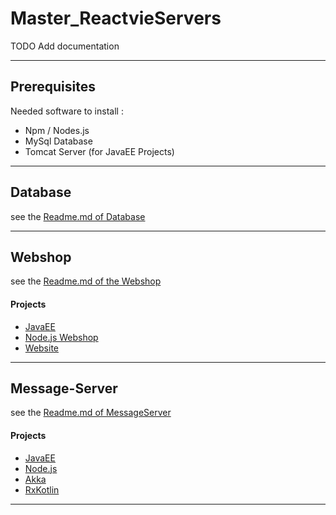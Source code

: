 # Master_ReactvieServers
TODO Add documentation

---
## Prerequisites
Needed software to install :
* Npm / Nodes.js
* MySql Database
* Tomcat Server (for JavaEE Projects)

---
## Database
see the [Readme.md of Database](/Database) 

---
## Webshop
see the [Readme.md of the Webshop](/WebShop/)
#### Projects
 - [JavaEE](/WebShop/JavaEE)
 - [Node.js Webshop](/WebShop/Node.js)
 - [Website](/WebShop/WebsiteInterface)
 ---
## Message-Server
see the [Readme.md of MessageServer ](/MessageServer/)
#### Projects
- [JavaEE](/MessageServer/JavaEE/MessageServer)
- [Node.js](/MessageServer/Node.js/MessageServer)
- [Akka](/MessageServer/Akka/MessageServer)
- [RxKotlin](/MessageServer/RxKotlin/MessageServer)
---
